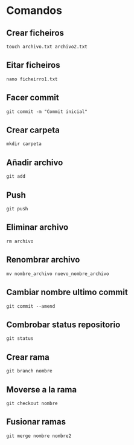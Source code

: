 # Comandos

## Crear ficheiros

    touch archivo.txt archivo2.txt

## Eitar ficheiros

    nano ficheirro1.txt

## Facer commit

    git commit -m "Commit inicial"

## Crear carpeta

    mkdir carpeta

## Añadir archivo

    git add

## Push

    git push

## Eliminar archivo

    rm archivo

## Renombrar archivo

    mv nombre_archivo nuevo_nombre_archivo

## Cambiar nombre ultimo commit

    git commit --amend

## Combrobar status repositorio

    git status

## Crear rama

    git branch nombre 

## Moverse a la rama

    git checkout nombre

## Fusionar ramas 

    git merge nombre nombre2


